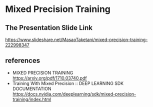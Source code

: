 # Mixed Precision Training

## The Presentation Slide Link
https://www.slideshare.net/MasaoTaketani/mixed-precision-training-222998347

## references
- MIXED PRECISION TRAINING<br>
  https://arxiv.org/pdf/1710.03740.pdf
- Training With Mixed Precision :: DEEP LEARNING SDK DOCUMENTATION<br>
  https://docs.nvidia.com/deeplearning/sdk/mixed-precision-training/index.html
